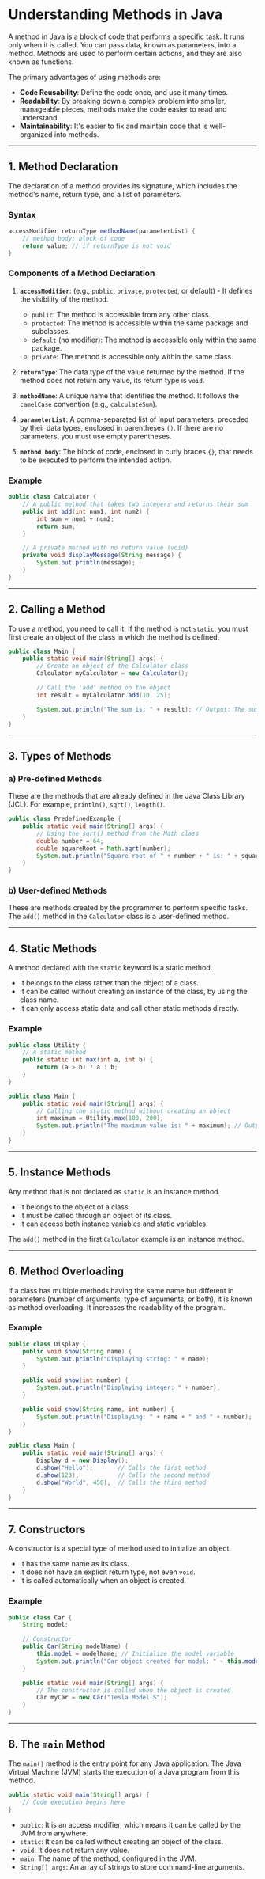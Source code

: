 # Understanding Methods in Java

A method in Java is a block of code that performs a specific task. It runs only when it is called. You can pass data, known as parameters, into a method. Methods are used to perform certain actions, and they are also known as functions.

The primary advantages of using methods are:
-   **Code Reusability**: Define the code once, and use it many times.
-   **Readability**: By breaking down a complex problem into smaller, manageable pieces, methods make the code easier to read and understand.
-   **Maintainability**: It's easier to fix and maintain code that is well-organized into methods.

---

## 1. Method Declaration

The declaration of a method provides its signature, which includes the method's name, return type, and a list of parameters.

### Syntax

```java
accessModifier returnType methodName(parameterList) {
    // method body: block of code
    return value; // if returnType is not void
}
```

### Components of a Method Declaration

1.  **`accessModifier`**: (e.g., `public`, `private`, `protected`, or default) - It defines the visibility of the method.
    -   `public`: The method is accessible from any other class.
    -   `protected`: The method is accessible within the same package and subclasses.
    -   `default` (no modifier): The method is accessible only within the same package.
    -   `private`: The method is accessible only within the same class.

2.  **`returnType`**: The data type of the value returned by the method. If the method does not return any value, its return type is `void`.

3.  **`methodName`**: A unique name that identifies the method. It follows the `camelCase` convention (e.g., `calculateSum`).

4.  **`parameterList`**: A comma-separated list of input parameters, preceded by their data types, enclosed in parentheses `()`. If there are no parameters, you must use empty parentheses.

5.  **`method body`**: The block of code, enclosed in curly braces `{}`, that needs to be executed to perform the intended action.

### Example

```java
public class Calculator {
    // A public method that takes two integers and returns their sum
    public int add(int num1, int num2) {
        int sum = num1 + num2;
        return sum;
    }

    // A private method with no return value (void)
    private void displayMessage(String message) {
        System.out.println(message);
    }
}
```

---

## 2. Calling a Method

To use a method, you need to call it. If the method is not `static`, you must first create an object of the class in which the method is defined.

```java
public class Main {
    public static void main(String[] args) {
        // Create an object of the Calculator class
        Calculator myCalculator = new Calculator();

        // Call the 'add' method on the object
        int result = myCalculator.add(10, 25);

        System.out.println("The sum is: " + result); // Output: The sum is: 35
    }
}
```

---

## 3. Types of Methods

### a) Pre-defined Methods

These are the methods that are already defined in the Java Class Library (JCL). For example, `println()`, `sqrt()`, `length()`.

```java
public class PredefinedExample {
    public static void main(String[] args) {
        // Using the sqrt() method from the Math class
        double number = 64;
        double squareRoot = Math.sqrt(number);
        System.out.println("Square root of " + number + " is: " + squareRoot);
    }
}
```

### b) User-defined Methods

These are methods created by the programmer to perform specific tasks. The `add()` method in the `Calculator` class is a user-defined method.

---

## 4. Static Methods

A method declared with the `static` keyword is a static method.
-   It belongs to the class rather than the object of a class.
-   It can be called without creating an instance of the class, by using the class name.
-   It can only access static data and call other static methods directly.

### Example

```java
public class Utility {
    // A static method
    public static int max(int a, int b) {
        return (a > b) ? a : b;
    }
}

public class Main {
    public static void main(String[] args) {
        // Calling the static method without creating an object
        int maximum = Utility.max(100, 200);
        System.out.println("The maximum value is: " + maximum); // Output: 200
    }
}
```

---

## 5. Instance Methods

Any method that is not declared as `static` is an instance method.
-   It belongs to the object of a class.
-   It must be called through an object of its class.
-   It can access both instance variables and static variables.

The `add()` method in the first `Calculator` example is an instance method.

---

## 6. Method Overloading

If a class has multiple methods having the same name but different in parameters (number of arguments, type of arguments, or both), it is known as method overloading. It increases the readability of the program.

### Example

```java
public class Display {
    public void show(String name) {
        System.out.println("Displaying string: " + name);
    }

    public void show(int number) {
        System.out.println("Displaying integer: " + number);
    }

    public void show(String name, int number) {
        System.out.println("Displaying: " + name + " and " + number);
    }
}

public class Main {
    public static void main(String[] args) {
        Display d = new Display();
        d.show("Hello");       // Calls the first method
        d.show(123);           // Calls the second method
        d.show("World", 456);  // Calls the third method
    }
}
```

---

## 7. Constructors

A constructor is a special type of method used to initialize an object.
-   It has the same name as its class.
-   It does not have an explicit return type, not even `void`.
-   It is called automatically when an object is created.

### Example

```java
public class Car {
    String model;

    // Constructor
    public Car(String modelName) {
        this.model = modelName; // Initialize the model variable
        System.out.println("Car object created for model: " + this.model);
    }

    public static void main(String[] args) {
        // The constructor is called when the object is created
        Car myCar = new Car("Tesla Model S");
    }
}
```

---

## 8. The `main` Method

The `main()` method is the entry point for any Java application. The Java Virtual Machine (JVM) starts the execution of a Java program from this method.

```java
public static void main(String[] args) {
    // Code execution begins here
}
```
-   `public`: It is an access modifier, which means it can be called by the JVM from anywhere.
-   `static`: It can be called without creating an object of the class.
-   `void`: It does not return any value.
-   `main`: The name of the method, configured in the JVM.
-   `String[] args`: An array of strings to store command-line arguments.

